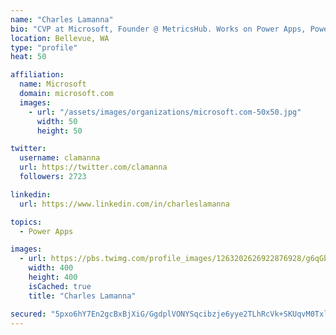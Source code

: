 ```yaml
---
name: "Charles Lamanna"
bio: "CVP at Microsoft, Founder @ MetricsHub. Works on Power Apps, Power Automate, Power Virtual Agent, Common Data Service and Dynamics 365."
location: Bellevue, WA
type: "profile"
heat: 50

affiliation:
  name: Microsoft
  domain: microsoft.com
  images:
    - url: "/assets/images/organizations/microsoft.com-50x50.jpg"
      width: 50
      height: 50

twitter:
  username: clamanna
  url: https://twitter.com/clamanna
  followers: 2723

linkedin:
  url: https://www.linkedin.com/in/charleslamanna

topics:
  - Power Apps

images:
  - url: https://pbs.twimg.com/profile_images/1263202626922876928/g6qGbHZ-_400x400.jpg
    width: 400
    height: 400
    isCached: true
    title: "Charles Lamanna"

secured: "5pxo6hY7En2gcBxBjXiG/GgdplVONYSqcibzje6yye2TLhRcVk+SKUqvM0TxlsxjVyNrF8DDQN8Jp1hfrAzbrEiyFou6Yo7vSooIxGN6WkdxCzCLlHMnBPsBDF7397HqK5kBZyf3VMeKc4qATL9jePMFENRbksmLHPVCX9NRfkk2v8bDN1yx6yQMm++aEkZ6+by8/1EKRA44fUUQ4h/W7x5EOp/nrcWwCty/drUpLy5TK+DGHF7Fmw2teLKFg+W+LbkaFZK1AhYgFCX+ogiMJCnXWwFUOg5DLypO8pZVzwuJMOrSDVGD5yz/GMEOexflIvT+rDXcmN0BbqvLkWQyVkeUO2mkiy8p0xn7Q9aHqXq83W2xaCc7Noq8x++UlqbvX7b1M5iiNRibgtVEV36umOzdJx7equsRutO3xqVlXj8=;IvPZw3ECBuWowBc17gx5qg=="
---
```


